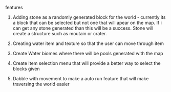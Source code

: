 features

1. Adding stone as a randomly generated block for the world - currently its a block that can be selected but not one that will apear on the map. If i can get any stone generated than this will be a success. Stone will create a structure such as moutain or crater.

2. Creating water item and texture so that the user can move through item

3. Create Water biomes where there will be pools generated with the map

4. Create Item selection menu that will provide a better way to select the blocks given

5. Dabble with movement to make a auto run feature that will make traversing the world easier
